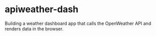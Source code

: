 # apiweather-dash
Building a weather dashboard app that calls the OpenWeather API and renders data in the browser. 
